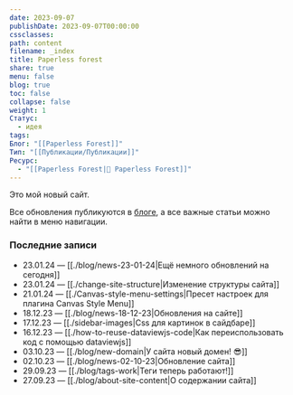 ```yaml
---
date: 2023-09-07
publishDate: 2023-09-07T00:00:00
cssclasses: 
path: content
filename: _index
title: Paperless forest
share: true
menu: false
blog: true
toc: false
collapse: false
weight: 1
Статус:
  - идея
tags: 
Блог: "[[Paperless Forest]]"
Тип: "[[Публикации/Публикации]]"
Ресурс:
  - "[[Paperless Forest|🌱 Paperless Forest]]"
---
```



Это мой новый сайт.

Все обновления публикуются в [блоге](https://paperless-forest.ru/blog/), а все важные статьи можно найти в меню навигации.


### Последние записи

- 23.01.24 — [[./blog/news-23-01-24|Ещё немного обновлений на сегодня]]
- 23.01.24 — [[./change-site-structure|Изменение структуры сайта]]
- 21.01.24 — [[./Canvas-style-menu-settings|Пресет настроек для плагина Canvas Style Menu]]
- 18.12.23 — [[./blog/news-18-12-23|Обновления на сайте]]
- 17.12.23 — [[./sidebar-images|Css для картинок в сайдбаре]]
- 16.12.23 — [[./how-to-reuse-dataviewjs-code|Как переиспользовать код с помощью dataviewjs]]
- 03.10.23 — [[./blog/new-domain|У сайта новый домен! 😎]]
- 02.10.23 — [[./blog/news-02-10-23|Обновление сайта]]
- 29.09.23 — [[./blog/tags-work|Теги теперь работают!]]
- 27.09.23 — [[./blog/about-site-content|О содержании сайта]]


